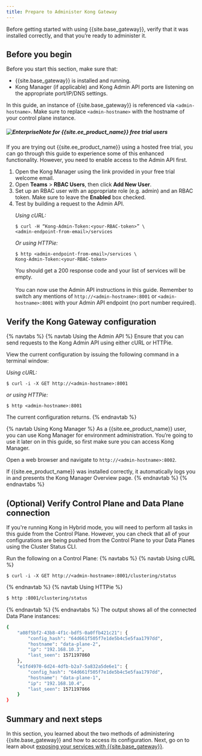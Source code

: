 ```yaml
---
title: Prepare to Administer Kong Gateway
---
```


Before getting started with using {{site.base_gateway}}, verify that it was installed correctly, and that you’re ready to administer it.

## Before you begin

Before you start this section, make sure that:
* {{site.base_gateway}} is installed and running.
* Kong Manager (if applicable) and Kong Admin API ports are listening on the appropriate port/IP/DNS settings.

In this guide, an instance of {{site.base_gateway}} is referenced via `<admin-hostname>`. Make sure to replace `<admin-hostname>` with the hostname of your control plane instance.

<div class="alert alert-ee">
<h5><img class="no-image-expand" src="/assets/images/icons/icn-enterprise-grey.svg" alt="Enterprise" />Note for {{site.ee_product_name}} free trial users</h5>
If you are trying out {{site.ee_product_name}} using a hosted free trial, you can go through this guide to experience some of this enhanced functionality. However, you need to enable access to the Admin API first.
  <ol>
    <li>Open the Kong Manager using the link provided in your free trial welcome email.</li>
    <li>Open <strong>Teams</strong> > <strong>RBAC Users</strong>, then click <strong>Add New User</strong>.</li>
    <li>Set up an RBAC user with an appropriate role (e.g. admin) and an RBAC token. Make sure to leave the <strong>Enabled</strong> box checked.</li>
    <li>Test by building a request to the Admin API.
<p></p>
<span style="font-size:14px"><em>Using cURL:</em></span>
<pre class="highlight">
<code>$ curl -H “Kong-Admin-Token:&lt;your-RBAC-token&gt;” \
&lt;admin-endpoint-from-email&gt;/services</code></pre>
<span style="font-size:14px"><em>Or using HTTPie:</em></span>
<pre class="highlight">
<code>$ http &lt;admin-endpoint-from-email&gt;/services \
Kong-Admin-Token:&lt;your-RBAC-token&gt; </code></pre>
You should get a 200 response code and your list of services will be empty.
<br/>
<br/>You can now use the Admin API instructions in this guide. Remember to switch any mentions of <code>http://&lt;admin-hostname&gt;:8001</code> or <code>&lt;admin-hostname&gt;:8001</code> with your Admin API endpoint (no port number required).
</li>
</ol>
</div>

## Verify the Kong Gateway configuration
{% navtabs %}
{% navtab Using the Admin API %}
Ensure that you can send requests to the Kong Admin API using either cURL or HTTPie.

View the current configuration by issuing the following command in a terminal window:

*Using cURL:*
```
$ curl -i -X GET http://<admin-hostname>:8001
```

*or using HTTPie:*
```
$ http <admin-hostname>:8001
```
The current configuration returns.
{% endnavtab %}

{% navtab Using Kong Manager %}
As a {{site.ee_product_name}} user, you can use Kong Manager for environment administration. You’re going to use it later on in this guide, so first make sure you can access Kong Manager.

Open a web browser and navigate to `http://<admin-hostname>:8002`.

If {{site.ee_product_name}} was installed correctly, it automatically logs you in and presents the Kong Manager Overview page.
{% endnavtab %}
{% endnavtabs %}

## (Optional) Verify Control Plane and Data Plane connection

If you're running Kong in Hybrid mode, you will need to perform all tasks in this
guide from the Control Plane. However, you can check that all of your
configurations are being pushed from the Control Plane to your Data Planes using
the Cluster Status CLI.

Run the following on a Control Plane:
{% navtabs %}
{% navtab Using cURL %}
```
$ curl -i -X GET http://<admin-hostname>:8001/clustering/status
```
{% endnavtab %}
{% navtab Using HTTPie %}
```bash
$ http :8001/clustering/status
```
{% endnavtab %}
{% endnavtabs %}
The output shows all of the connected Data Plane instances:

```bash
{
    "a08f5bf2-43b8-4f1c-bdf5-0a0ffb421c21": {
        "config_hash": "64d661f505f7e1de5b4c5e5faa1797dd",
        "hostname": "data-plane-2",
        "ip": "192.168.10.3",
        "last_seen": 1571197860
    },
    "e1fd4970-6d24-4dfb-b2a7-5a832a5de6e1": {
        "config_hash": "64d661f505f7e1de5b4c5e5faa1797dd",
        "hostname": "data-plane-1",
        "ip": "192.168.10.4",
        "last_seen": 1571197866
    }
}
```

## Summary and next steps

In this section, you learned about the two methods of administering {{site.base_gateway}} and how to access its configuration. Next, go on to learn about [exposing your services with {{site.base_gateway}}](/getting-started-guide/{{page.kong_version}}/expose-services).
